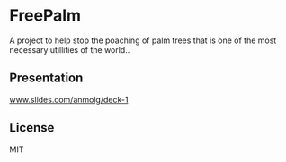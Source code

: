 
# FreePalm

A project to help stop the poaching of palm trees that is one of the most necessary utillities of the world..

## Presentation
www.slides.com/anmolg/deck-1


## License
MIT 
